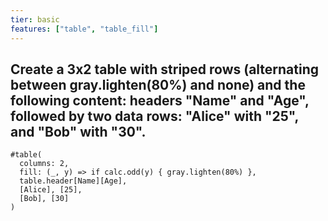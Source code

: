 ```yaml
---
tier: basic
features: ["table", "table_fill"]
---
```

Create a 3x2 table with striped rows (alternating between gray.lighten(80%) and none) and the following content: headers "Name" and "Age", followed by two data rows: "Alice" with "25", and "Bob" with "30".
---
```typ
#table(
  columns: 2,
  fill: (_, y) => if calc.odd(y) { gray.lighten(80%) },
  table.header[Name][Age],
  [Alice], [25],
  [Bob], [30]
)
```